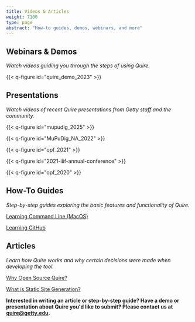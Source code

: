 ```yaml
---
title: Videos & Articles
weight: 7100
type: page
abstract: "How-to guides, demos, webinars, and more"
---
```


## Webinars & Demos

*Watch videos guiding you through the steps of using Quire.*

{{< q-figure id="quire_demo_2023" >}}

## Presentations

*Watch videos of recent Quire presentations from Getty staff and the community.*

{{< q-figure id="mupudig_2025" >}}

{{< q-figure id="MuPuDig_NA_2022" >}}

{{< q-figure id="opf_2021" >}}

{{< q-figure id="2021-iiif-annual-conference" >}}

{{< q-figure id="opf_2020" >}}

## How-To Guides

*Step-by-step guides exploring the basic features and functionality of Quire.*

[Learning Command Line (MacOS)](/resources/command-line/)

[Learning GitHub](/resources/github/)


## Articles

*Learn how Quire works and why certain decisions were made when developing the tool.*

[Why Open Source Quire?](/about/open-source/)

[What is Static Site Generation?](/about/how-it-works)

**Interested in writing an article or step-by-step guide? Have a demo or presentation about Quire you'd like to submit? Please contact us at quire@getty.edu.**